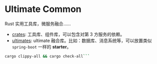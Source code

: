 # Ultimate Common

Rust 实用工具库，微服务融合……

- [crates](crates/): 工具库、组件库，可以包含对第 3 方服务的依赖。
- [ultimates](ultimates/): ultimate 融合库。比如：数据库、消息系统等，可以放置类似 `spring-boot` 一样的 **starter**。

```sh
cargo clippy-all && cargo check-all```
